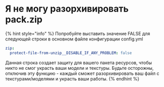 # Я не могу разорхивировать pack.zip

{% hint style="info" %}
Попробуйте выставить значение FALSE для следующей строки в основном файле конфигурации config.yml

```yaml
zip:
  protect-file-from-unzip__DISABLE_IF_ANY_PROBLEM: false
```

Данная строка создает защиту для вашего пакета ресурсов, чтобы никто не смог украсть ваши модели и текстуры. Будьте осторожны, отключив эту функцию - каждый сможет разорхивировать ваш файл с текстурами/моделями и украсть ваши работы.
{% endhint %}


